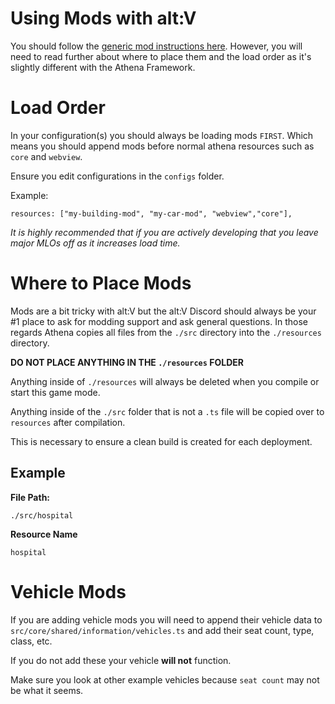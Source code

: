

# Using Mods with alt:V

You should follow the [generic mod instructions here](https://docs.altv.mp/gta/articles/tutorials/index.html). However, you will need to read further about where to place them and the load order as it's slightly different with the Athena Framework.

# Load Order

In your configuration(s) you should always be loading mods `FIRST`. Which means you should append mods before normal athena resources such as `core` and `webview`.

Ensure you edit configurations in the `configs` folder.

Example:

```
resources: ["my-building-mod", "my-car-mod", "webview","core"],
```

_It is highly recommended that if you are actively developing that you leave major MLOs off as it increases load time._

# Where to Place Mods

Mods are a bit tricky with alt:V but the alt:V Discord should always be your \#1 place to ask for modding support and ask general questions. In those regards Athena copies all files from the `./src` directory into the `./resources` directory.

**DO NOT PLACE ANYTHING IN THE `./resources` FOLDER**

Anything inside of `./resources` will always be deleted when you compile or start this game mode.

Anything inside of the `./src` folder that is not a `.ts` file will be copied over to `resources` after compilation.

This is necessary to ensure a clean build is created for each deployment.

## Example

**File Path:**

`./src/hospital`

**Resource Name**

`hospital`

# Vehicle Mods

If you are adding vehicle mods you will need to append their vehicle data to `src/core/shared/information/vehicles.ts` and add their seat count, type, class, etc.

If you do not add these your vehicle **will not** function.

Make sure you look at other example vehicles because `seat count` may not be what it seems.
